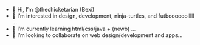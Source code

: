 - 👋 Hi, I’m @thechicketarian (Bexi)
- 👀 I’m interested in design, development, ninja-turtles, and futboooooolllll ...
- 🌱 I’m currently learning html/css/java + (newb) ...
- 💞️ I’m looking to collaborate on web design/development and apps...


<!---
thechicketarian/thechicketarian is a ✨ special ✨ repository because its `README.md` (this file) appears on your GitHub profile.
You can click the Preview link to take a look at your changes.
--->
